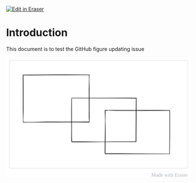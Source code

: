 [![Edit in Eraser](https://firebasestorage.googleapis.com/v0/b/second-petal-295822.appspot.com/o/images%2Fgithub%2FOpen%20in%20Eraser.svg?alt=media&token=968381c8-a7e7-472a-8ed6-4a6626da5501)](http://localhost:3001/workspace/4liN9LOLwAHbMobCWUq8)
# Introduction
This document is to test the GitHub figure updating issue

![NewFigure](/.eraser/4liN9LOLwAHbMobCWUq8___GULdFmGFwESt7DNlLh4epgWka2r2___---figure---1z9Qi8H67L8PjPfJ8FA95w.svg "NewFigure")






<!--- Eraser file: http://localhost:3001/workspace/4liN9LOLwAHbMobCWUq8 --->